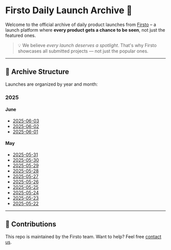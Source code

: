 # Firsto Daily Launch Archive 🚀

Welcome to the official archive of daily product launches from [Firsto](https://firsto.co) – a launch platform where **every product gets a chance to be seen**, not just the featured ones.

> 💡 We believe _every launch deserves a spotlight_. That's why Firsto showcases all submitted projects — not just the popular ones.

---

## 📁 Archive Structure

Launches are organized by year and month:

### 2025

#### June

- [2025-06-03](2025/daily-launches-2025-06-03.md)
- [2025-06-02](2025/daily-launches-2025-06-02.md)
- [2025-06-01](2025/daily-launches-2025-06-01.md)

#### May

- [2025-05-31](2025/daily-launches-2025-05-31.md)
- [2025-05-30](2025/daily-launches-2025-05-30.md)
- [2025-05-29](2025/daily-launches-2025-05-29.md)
- [2025-05-28](2025/daily-launches-2025-05-28.md)
- [2025-05-27](2025/daily-launches-2025-05-27.md)
- [2025-05-26](2025/daily-launches-2025-05-26.md)
- [2025-05-25](2025/daily-launches-2025-05-25.md)
- [2025-05-24](2025/daily-launches-2025-05-24.md)
- [2025-05-23](2025/daily-launches-2025-05-23.md)
- [2025-05-22](2025/daily-launches-2025-05-22.md)

---
## 🤝 Contributions

This repo is maintained by the Firsto team. Want to help? Feel free [contact us](mailto:contact@firsto.co).
